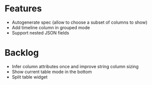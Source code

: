 # Features
- Autogenerate spec (allow to choose a subset of columns to show)
- Add timeline column in grouped mode
- Support nested JSON fields

# Backlog
- Infer column attributes once and improve string column sizing
- Show current table mode in the bottom
- Split table widget
